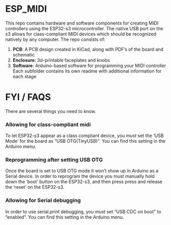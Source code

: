 # ESP_MIDI
This repo contains hardware and software components for creating MIDI controllers using the ESP32-s3 microcontroller. The native USB port on the s3 allows for class-compliant MIDI devices which should be recognized natively by any computer.
The repo consists of:
1. **PCB**: A PCB design created in KiCad, along with PDF’s of the board and schematic
2. **Enclosure**: 3d-printable faceplates and knobs
3. **Software**: Arduino-based software for programming your MIDI controller
Each subfolder contains its own readme with additional information for each stage
# FYI / FAQS
There are several things you need to know.
### Allowing for class-compliant midi
To let ESP32-s3 appear as a class compliant device, you *must* set the ‘USB Mode’ for the board as “USB OTG(TinyUSB)”. You can find this setting in the Arduino <Tools> menu.
### Reprogramming after setting USB OTG
Once the board is set to USB OTG mode it won’t show up in Arduino as a Serial device. In order to reprogram the device you must manually hold down the ‘boot’ button on the ESP32-s3, and then press press and release the ‘reset’ on the ESP32-s3.
### Allowing for Serial debugging
In order to use serial.print debugging, you *must* set “USB CDC on boot” to “enabled”. You can find this setting in the Arduino <Tools> menu.
